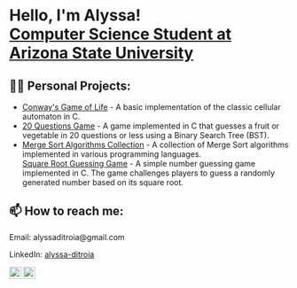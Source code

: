 <h1>Hello, I'm Alyssa! <br/><a href="https://github.com/alyssaditroia"></a> <a href="https://www.linkedin.com/in/alyssa-ditroia/">Computer Science Student at Arizona State University</a> </h1>

<h2> 👨‍💻 Personal Projects:</h2>
<ul>
    <li>
        <a href="https://github.com/alyssaditroia/Game-of-Life">Conway's Game of Life</a> - A basic implementation of the classic cellular automaton in C.
    </li>
    <li>
        <a href="https://github.com/alyssaditroia/20-Questions">20 Questions Game</a> - A game implemented in C that guesses a fruit or vegetable in 20 questions or less using a Binary Search Tree (BST).
    </li>
    <li>
        <a href="https://github.com/alyssaditroia/Merge-Sort">Merge Sort Algorithms Collection</a> -  A collection of Merge Sort algorithms implemented in various programming languages.
    </li>
    <a href="https://github.com/alyssaditroia/guessing-game-C">Square Root Guessing Game</a> - A simple number guessing game implemented in C. The game challenges players to guess a randomly generated number based on its square root.
</li>
</ul>

<h2> 📫 How to reach me:</h2>
<p>Email: alyssaditroia@gmail.com</p>
<p>LinkedIn: <a href="https://www.linkedin.com/in/alyssa-ditroia/">alyssa-ditroia</a></p>

<a href="mailto:alyssaditroia@gmail.com" target="_blank">
  <img align="left" alt="alyssaditroia | Email" width="22px" src="https://cdn.jsdelivr.net/npm/simple-icons@3.13.0/icons/gmail.svg" />
</a>

<a href="https://www.linkedin.com/in/alyssa-ditroia/" target="_blank">
  <img align="left" alt="alyssaditroia | LinkedIn" width="22px" src="https://cdn.jsdelivr.net/npm/simple-icons@v3/icons/linkedin.svg" />
</a>


